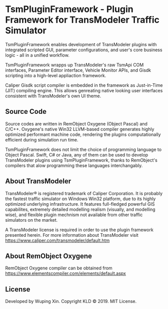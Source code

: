 # TsmPluginFramework - Plugin Framework for TransModeler Traffic Simulator

TsmPluginFramework enables development of TransModeler plugins with integrated scripted GUI, parameter configurations, and user's core business logic - all in a unified workflow.

TsmPluginFramework wrapps up TransModeler's raw TsmApi COM interfaces, Parameter Editor interface, Vehicle Monitor APIs, and Gisdk scripting into a high-level appliaction framework. 

Caliper Gisdk script compiler is embedded in the framework as Just-in-Time (JIT) compiling engine. This allows genreating native looking user interfaces consistent with TransModeler's own UI theme.

Source Code
--------------
Source codes are written in RemObject Oxygene (Object Pascal) and C/C++.  Oxygene's native Win32 LLVM-based compiler generates highly optimized performant machine code, rendering the plugins computationally efficient during simulation run time.

TsmPluginFramework does not limit the choice of programming language to Object Pascal.  Swift, C# or Java,  any of them can be used to develop TransModeler plugins using TsmPluginFramework, thanks to RemObject's compilers that alow programming these languages interchangably.

About TransModeler
--------------
TransModeler® is registered trademark of Caliper Corporation. It is probably the fastest traffic simulator on Windows Win32 platform, due to its highly optimized underlying infrastructure. It features full-fledged powerful GIS capabilites, extremely detailed modelling realism (visually, and modelling wise),  and flexible plugin mechnism not available from other traffic simulators on the market. 

A TransModeler license is required in order to use the plugin framework presented herein. For more information about TransModeler visit https://www.caliper.com/transmodeler/default.htm


About RemObject Oxygene
-------------
RemObject Oxygene compiler can be obtained from https://www.elementscompiler.com/elements/default.aspx


License
-------------
Developed by Wuping Xin. Copyright KLD © 2019.  MIT License.


